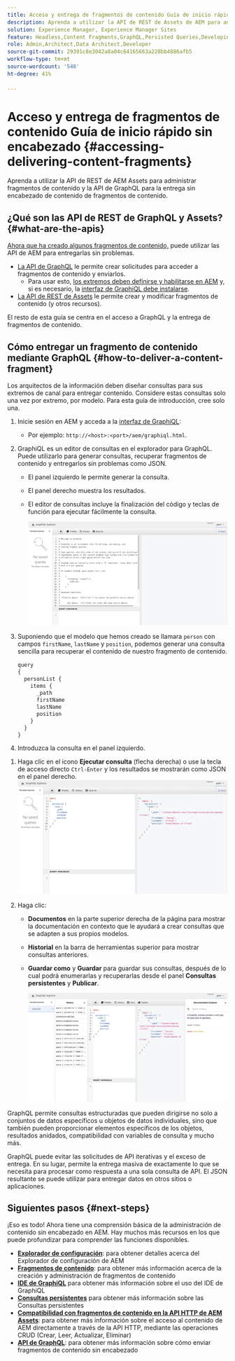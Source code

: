 ```yaml
---
title: Acceso y entrega de fragmentos de contenido Guía de inicio rápido sin encabezado
description: Aprenda a utilizar la API de REST de Assets de AEM para administrar fragmentos de contenido y la API de GraphQL para la entrega sin encabezado de contenido de fragmentos de contenido.
solution: Experience Manager, Experience Manager Sites
feature: Headless,Content Fragments,GraphQL,Persisted Queries,Developing
role: Admin,Architect,Data Architect,Developer
source-git-commit: 29391c8e3042a8a04c64165663a228bb4886afb5
workflow-type: tm+mt
source-wordcount: '548'
ht-degree: 41%

---
```


# Acceso y entrega de fragmentos de contenido Guía de inicio rápido sin encabezado {#accessing-delivering-content-fragments}

Aprenda a utilizar la API de REST de AEM Assets para administrar fragmentos de contenido y la API de GraphQL para la entrega sin encabezado de contenido de fragmentos de contenido.

## ¿Qué son las API de REST de GraphQL y Assets? {#what-are-the-apis}

[Ahora que ha creado algunos fragmentos de contenido,](create-content-fragment.md) puede utilizar las API de AEM para entregarlas sin problemas.

* [La API de GraphQL](/help/sites-developing/headless/graphql-api/graphql-api-content-fragments.md) le permite crear solicitudes para acceder a fragmentos de contenido y enviarlos.
   * Para usar esto, [los extremos deben definirse y habilitarse en AEM](/help/sites-developing/headless/graphql-api/graphql-endpoint.md#enabling-graphql-endpoint) y, si es necesario, la [interfaz de GraphiQL debe instalarse](/help/sites-developing/headless/graphql-api/graphql-api-content-fragments.md#installing-graphiql-interface).
* [La API de REST de Assets](/help/assets/assets-api-content-fragments.md) le permite crear y modificar fragmentos de contenido (y otros recursos).

El resto de esta guía se centra en el acceso a GraphQL y la entrega de fragmentos de contenido.

## Cómo entregar un fragmento de contenido mediante GraphQL {#how-to-deliver-a-content-fragment}

Los arquitectos de la información deben diseñar consultas para sus extremos de canal para entregar contenido. Considere estas consultas solo una vez por extremo, por modelo. Para esta guía de introducción, cree solo una.

1. Inicie sesión en AEM y acceda a la [interfaz de GraphiQL](/help/sites-developing/headless/graphql-api/graphiql-ide.md):
   * Por ejemplo: `http://<host>:<port>/aem/graphiql.html`.

1. GraphiQL es un editor de consultas en el explorador para GraphQL. Puede utilizarlo para generar consultas, recuperar fragmentos de contenido y entregarlos sin problemas como JSON.
   * El panel izquierdo le permite generar la consulta.
   * El panel derecho muestra los resultados.
   * El editor de consultas incluye la finalización del código y teclas de función para ejecutar fácilmente la consulta.

     ![Editor de GraphiQL](assets/graphiql.png)

1. Suponiendo que el modelo que hemos creado se llamara `person` con campos `firstName`, `lastName` y `position`, podemos generar una consulta sencilla para recuperar el contenido de nuestro fragmento de contenido.

   ```text
   query 
   {
     personList {
       items {
         _path
         firstName
         lastName
         position
       }
     }
   }
   ```

1. Introduzca la consulta en el panel izquierdo.
<!--
   ![GraphiQL query](assets/graphiql-query.png)
-->

1. Haga clic en el icono **Ejecutar consulta** (flecha derecha) o use la tecla de acceso directo `Ctrl-Enter` y los resultados se mostrarán como JSON en el panel derecho.
   ![Resultados de GraphiQL](assets/graphiql-results.png)

1. Haga clic:
   * **Documentos** en la parte superior derecha de la página para mostrar la documentación en contexto que le ayudará a crear consultas que se adapten a sus propios modelos.
   * **Historial** en la barra de herramientas superior para mostrar consultas anteriores.
   * **Guardar como** y **Guardar** para guardar sus consultas, después de lo cual podrá enumerarlas y recuperarlas desde el panel **Consultas persistentes** y **Publicar**.

     ![Documentación de GraphiQL](assets/graphiql-documentation.png)

GraphQL permite consultas estructuradas que pueden dirigirse no solo a conjuntos de datos específicos u objetos de datos individuales, sino que también pueden proporcionar elementos específicos de los objetos, resultados anidados, compatibilidad con variables de consulta y mucho más.

GraphQL puede evitar las solicitudes de API iterativas y el exceso de entrega. En su lugar, permite la entrega masiva de exactamente lo que se necesita para procesar como respuesta a una sola consulta de API. El JSON resultante se puede utilizar para entregar datos en otros sitios o aplicaciones.

## Siguientes pasos {#next-steps}

¡Eso es todo! Ahora tiene una comprensión básica de la administración de contenido sin encabezado en AEM. Hay muchos más recursos en los que puede profundizar para comprender las funciones disponibles.

* **[Explorador de configuración](create-configuration.md)**: para obtener detalles acerca del Explorador de configuración de AEM
* **[Fragmentos de contenido](/help/assets/content-fragments/content-fragments.md)**: para obtener más información acerca de la creación y administración de fragmentos de contenido
* **[IDE de GraphiQL](/help/sites-developing/headless/graphql-api/graphiql-ide.md)** para obtener más información sobre el uso del IDE de GraphiQL
* **[Consultas persistentes](/help/sites-developing/headless/graphql-api/persisted-queries.md)** para obtener más información sobre las Consultas persistentes
* **[Compatibilidad con fragmentos de contenido en la API HTTP de AEM Assets](/help/assets/assets-api-content-fragments.md)**: para obtener más información sobre el acceso al contenido de AEM directamente a través de la API HTTP, mediante las operaciones CRUD (Crear, Leer, Actualizar, Eliminar)
* **[API de GraphQL](/help/sites-developing/headless/graphql-api/graphql-api-content-fragments.md)**: para obtener más información sobre cómo enviar fragmentos de contenido sin encabezado

